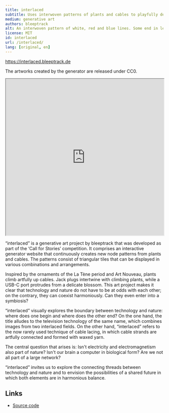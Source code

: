 ```yaml
---
title: interlaced
subtitle: Uses interwoven patterns of plants and cables to playfully demonstrate that technology and nature can coexist in harmony.
medium: generative art
authors: bleeptrack
alt: An interwoven pattern of white, red and blue lines. Some end in leaves, others in VGA plugs.
license: MIT
id: interlaced
url: /interlaced/
lang: [original, en]
---
```


<https://interlaced.bleeptrack.de>

The artworks created by the generator are released under CC0.

<iframe src="https://interlaced.bleeptrack.de" width="100%" height="500" ></iframe>

“interlaced” is a generative art project by bleeptrack that was developed as part of the ‘Call for Stories’ competition. It comprises an interactive generator website that continuously creates new node patterns from plants and cables. The patterns consist of triangular tiles that can be displayed in various combinations and arrangements.

Inspired by the ornaments of the La Tène period and Art Nouveau, plants climb artfully up cables. Jack plugs intertwine with climbing plants, while a USB-C port protrudes from a delicate blossom. This art project makes it clear that technology and nature do not have to be at odds with each other; on the contrary, they can coexist harmoniously. Can they even enter into a symbiosis?

“interlaced” visually explores the boundary between technology and nature: where does one begin and where does the other end? On the one hand, the title alludes to the television technology of the same name, which combines images from two interlaced fields. On the other hand, “interlaced” refers to the now rarely used technique of cable lacing, in which cable strands are artfully connected and formed with waxed yarn.

The central question that arises is: Isn't electricity and electromagnetism also part of nature? Isn't our brain a computer in biological form? Are we not all part of a large network?

“interlaced” invites us to explore the connecting threads between technology and nature and to envision the possibilities of a shared future in which both elements are in harmonious balance.

## Links

- [Source code](https://github.com/bleeptrack/interlaced)
